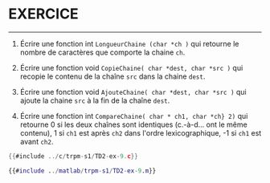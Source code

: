 # EXERCICE
----------

1. Écrire une fonction int `LongueurChaine (char *ch )` qui retourne le nombre de caractères que comporte la chaine `ch`.
2. Écrire une fonction void `CopieChaine( char *dest, char *src )` qui recopie le contenu de la chaîne `src` dans la chaine `dest`.

3. Écrire une fonction void `AjouteChaine( char *dest, char *src )` qui ajoute la chaine `src` à la fin de la chaîne `dest`.

4. Écrire une fonction int `CompareChaine( char * ch1, char *ch} 2)` qui retourne 0 si les deux chaînes sont identiques (c.-à-d... ont le même contenu), 1 si `ch1` est après `ch2` dans l'ordre lexicographique, -1 si `ch1` est avant `ch2`.

<div class="tabbed-blocks">


```c
{{#include ../c/trpm-s1/TD2-ex-9.c}}
```

```matlab
{{#include ../matlab/trpm-s1/TD2-ex-9.m}}
```
</div>
